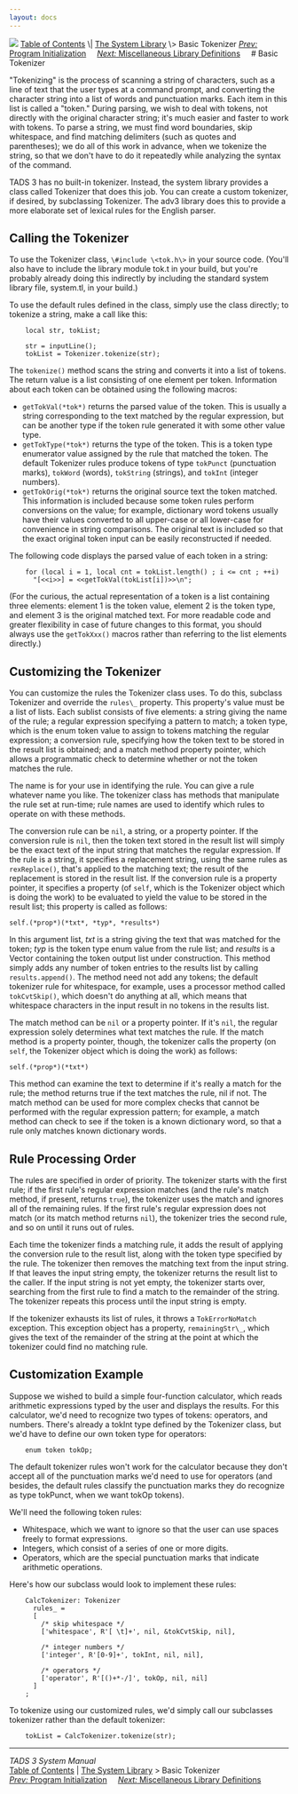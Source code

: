 ```yaml
---
layout: docs
---
```



<img src="topbar.jpg" data-border="0" />
<a href="toc.html" class="nav">Table of Contents</a> \|
<a href="lib.html" class="nav">The System Library</a> \> Basic
Tokenizer  
<span class="navnp"><a href="init.html" class="nav"><em>Prev:</em> Program Initialization</a>
   
<a href="libmisc.html" class="nav"><em>Next:</em> Miscellaneous Library
Definitions</a>     </span>
# Basic Tokenizer

"Tokenizing" is the process of scanning a string of characters, such as
a line of text that the user types at a command prompt, and converting
the character string into a list of words and punctuation marks. Each
item in this list is called a "token." During parsing, we wish to deal
with tokens, not directly with the original character string; it's much
easier and faster to work with tokens. To parse a string, we must find
word boundaries, skip whitespace, and find matching delimiters (such as
quotes and parentheses); we do all of this work in advance, when we
tokenize the string, so that we don't have to do it repeatedly while
analyzing the syntax of the command.

TADS 3 has no built-in tokenizer. Instead, the system library provides a
class called Tokenizer that does this job. You can create a custom
tokenizer, if desired, by subclassing Tokenizer. The adv3 library does
this to provide a more elaborate set of lexical rules for the English
parser.

## Calling the Tokenizer

To use the Tokenizer class, `\#include
\<tok.h\>` in your source code. (You'll also have to include the
library module tok.t in your build, but you're probably already doing
this indirectly by including the standard system library file,
system.tl, in your build.)

To use the default rules defined in the class, simply use the class
directly; to tokenize a string, make a call like this:

```
    local str, tokList;

    str = inputLine();
    tokList = Tokenizer.tokenize(str);
```

The `tokenize()` method scans the string and
converts it into a list of tokens. The return value is a list consisting
of one element per token. Information about each token can be obtained
using the following macros:

- `getTokVal(*tok*)` returns the parsed value of
  the token. This is usually a string corresponding to the text matched
  by the regular expression, but can be another type if the token rule
  generated it with some other value type.
- `getTokType(*tok*)` returns the type of the
  token. This is a token type enumerator value assigned by the rule that
  matched the token. The default Tokenizer rules produce tokens of type
  `tokPunct` (punctuation marks),
  `tokWord` (words),
  `tokString` (strings), and
  `tokInt` (integer numbers).
- `getTokOrig(*tok*)` returns the original
  source text the token matched. This information is included because
  some token rules perform conversions on the value; for example,
  dictionary word tokens usually have their values converted to all
  upper-case or all lower-case for convenience in string comparisons.
  The original text is included so that the exact original token input
  can be easily reconstructed if needed.

The following code displays the parsed value of each token in a string:

```
    for (local i = 1, local cnt = tokList.length() ; i <= cnt ; ++i)
      "[<<i>>] = <<getTokVal(tokList[i])>>\n";
```

(For the curious, the actual representation of a token is a list
containing three elements: element 1 is the token value, element 2 is
the token type, and element 3 is the original matched text. For more
readable code and greater flexibility in case of future changes to this
format, you should always use the `getTokXxx()`
macros rather than referring to the list elements directly.)

## Customizing the Tokenizer

You can customize the rules the Tokenizer class uses. To do this,
subclass Tokenizer and override the `rules\_`
property. This property's value must be a list of lists. Each sublist
consists of five elements: a string giving the name of the rule; a
regular expression specifying a pattern to match; a token type, which is
the enum token value to assign to tokens matching the regular
expression; a conversion rule, specifying how the token text to be
stored in the result list is obtained; and a match method property
pointer, which allows a programmatic check to determine whether or not
the token matches the rule.

The name is for your use in identifying the rule. You can give a rule
whatever name you like. The tokenizer class has methods that manipulate
the rule set at run-time; rule names are used to identify which rules to
operate on with these methods.

The conversion rule can be `nil`, a string, or a
property pointer. If the conversion rule is
`nil`, then the token text stored in the result
list will simply be the exact text of the input string that matches the
regular expression. If the rule is a string, it specifies a replacement
string, using the same rules as `rexReplace()`,
that's applied to the matching text; the result of the replacement is
stored in the result list. If the conversion rule is a property pointer,
it specifies a property (of `self`, which is the
Tokenizer object which is doing the work) to be evaluated to yield the
value to be stored in the result list; this property is called as
follows:

`self.(*prop*)(*txt*, *typ*, *results*)`

In this argument list, *txt* is a string giving the text that was
matched for the token; *typ* is the token type enum value from the rule
list; and *results* is a Vector containing the token output list under
construction. This method simply adds any number of token entries to the
results list by calling `results.append()`. The
method need not add any tokens; the default tokenizer rule for
whitespace, for example, uses a processor method called
`tokCvtSkip()`, which doesn't do anything at
all, which means that whitespace characters in the input result in no
tokens in the results list.

The match method can be `nil` or a property
pointer. If it's `nil`, the regular expression
solely determines what text matches the rule. If the match method is a
property pointer, though, the tokenizer calls the property (on
`self`, the Tokenizer object which is doing the
work) as follows:

`self.(*prop*)(*txt*)`

This method can examine the text to determine if it's really a match for
the rule; the method returns true if the text matches the rule, nil if
not. The match method can be used for more complex checks that cannot be
performed with the regular expression pattern; for example, a match
method can check to see if the token is a known dictionary word, so that
a rule only matches known dictionary words.

## Rule Processing Order

The rules are specified in order of priority. The tokenizer starts with
the first rule; if the first rule's regular expression matches (and the
rule's match method, if present, returns
`true`), the tokenizer uses the match and
ignores all of the remaining rules. If the first rule's regular
expression does not match (or its match method returns
`nil`), the tokenizer tries the second rule, and
so on until it runs out of rules.

Each time the tokenizer finds a matching rule, it adds the result of
applying the conversion rule to the result list, along with the token
type specified by the rule. The tokenizer then removes the matching text
from the input string. If that leaves the input string empty, the
tokenizer returns the result list to the caller. If the input string is
not yet empty, the tokenizer starts over, searching from the first rule
to find a match to the remainder of the string. The tokenizer repeats
this process until the input string is empty.

If the tokenizer exhausts its list of rules, it throws a
`TokErrorNoMatch` exception. This exception
object has a property, `remainingStr\_`, which
gives the text of the remainder of the string at the point at which the
tokenizer could find no matching rule.

## Customization Example

Suppose we wished to build a simple four-function calculator, which
reads arithmetic expressions typed by the user and displays the results.
For this calculator, we'd need to recognize two types of tokens:
operators, and numbers. There's already a tokInt type defined by the
Tokenizer class, but we'd have to define our own token type for
operators:

```
    enum token tokOp;
```

The default tokenizer rules won't work for the calculator because they
don't accept all of the punctuation marks we'd need to use for operators
(and besides, the default rules classify the punctuation marks they do
recognize as type tokPunct, when we want tokOp tokens).

We'll need the following token rules:

- Whitespace, which we want to ignore so that the user can use spaces
  freely to format expressions.
- Integers, which consist of a series of one or more digits.
- Operators, which are the special punctuation marks that indicate
  arithmetic operations.

Here's how our subclass would look to implement these rules:

```
    CalcTokenizer: Tokenizer
      rules_ =
      [
        /* skip whitespace */
        ['whitespace', R'[ \t]+', nil, &tokCvtSkip, nil],

        /* integer numbers */
        ['integer', R'[0-9]+', tokInt, nil, nil],

        /* operators */
        ['operator', R'[()+*-/]', tokOp, nil, nil]
      ]
    ;
```

To tokenize using our customized rules, we'd simply call our subclasses
tokenizer rather than the default tokenizer:

```
    tokList = CalcTokenizer.tokenize(str);
```
------------------------------------------------------------------------



*TADS 3 System Manual*  
<a href="toc.html" class="nav">Table of Contents</a> \|
<a href="lib.html" class="nav">The System Library</a> \> Basic
Tokenizer  
<span class="navnp"><a href="init.html" class="nav"><em>Prev:</em> Program Initialization</a>
   
<a href="libmisc.html" class="nav"><em>Next:</em> Miscellaneous Library
Definitions</a>     </span>


